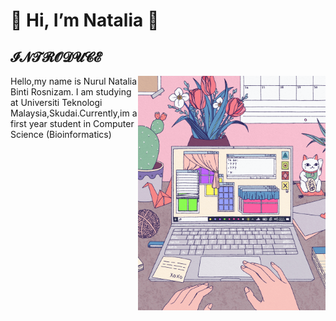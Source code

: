 # 💞 Hi, I’m Natalia 💞
## 𝓘𝓝𝓣𝓡𝓞𝓓𝓤𝓒𝓔
<img align="right" width=300px  src="gif.gif">
Hello,my name is Nurul Natalia Binti Rosnizam. I am studying at Universiti Teknologi Malaysia,Skudai.Currently,im a first year student in Computer Science (Bioinformatics)





